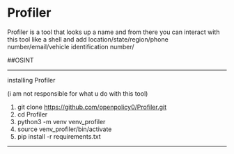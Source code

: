 # Profiler
Profiler is a tool that looks up a name and from there you can interact with this tool like a shell and add location/state/region/phone number/email/vehicle identification number/ 


##OSINT

----------------------------------------------------------------------------------------------------------------------

installing Profiler

(i am not responsible for what u do with this tool)


1. git clone https://github.com/openpolicy0/Profiler.git
2. cd Profiler 
3. python3 -m venv venv_profiler
4. source venv_profiler/bin/activate
5. pip install -r requirements.txt 

----------------------------------------------------------------------------------------------------------------------
